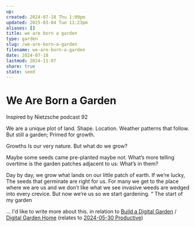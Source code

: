 ```yaml
---
up: 
created: 2024-07-18 Thu 1:09pm
updated: 2025-03-04 Tue 11:23pm
aliases: []
title: we are born a garden
type: garden
slug: /we-are-born-a-garden
filename: we-are-born-a-garden
date: 2024-07-18
lastmod: 2024-11-07
share: true
state: seed
---
```


# We Are Born a Garden

Inspired by Nietzsche podcast 92

We are a unique plot of land. Shape. Location. Weather patterns that follow. But still a garden; Primed for growth.

Growths Is our very nature. But what do we grow?

Maybe some seeds came pre-planted maybe not. What’s more telling overtime is the garden patches adjacent to us: What’s in them?

Day by day, we grow what lands on our little patch of earth. If we’re lucky, The seeds that germinate are right for us. For many we get to the place where we are us and we don’t like what we see invasive weeds are wedged into every crevice. But now we’re us so we start gardening.
“
The start of my garden

... I'd like to write more about this. in relation to [Build a Digital Garden](build-a-digital-garden) / [Digital Garden Home](digital-garden-home) (relates to [2024-05-30 Productive](2024-05-30-productive))
